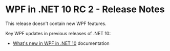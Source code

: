 # WPF in .NET 10 RC 2 - Release Notes

This release doesn't contain new WPF features.

Key WPF updates in previous releases of .NET 10:

- [What's new in WPF in .NET 10](https://learn.microsoft.com/dotnet/desktop/wpf/whats-new/net100) documentation
